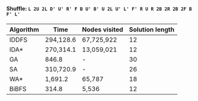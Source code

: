 #### Shuffle: `L 2U 2L D' U' R' F B U' B' U 2L U' L' F' R U R 2B 2R 2B 2F B F' L'`
| Algorithm | Time | Nodes visited | Solution length |
| ----- | ----- | ----- | ----- |
| IDDFS | 294,128.6 | 67,725,922 | 12 |
| IDA* | 270,314.1 | 13,059,021 | 12 |
| GA | 846.8 | - | 30 |
| SA | 310,720.9 | - | 26 |
| WA* | 1,691.2 | 65,787 | 18 |
| BiBFS | 314.8 | 5,536 | 12 |